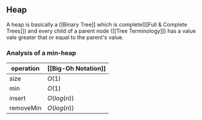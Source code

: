 ## Heap
A heap is basically a [[Binary Tree]] which is complete([[Full & Complete Trees]]) and every child of a parent node ([[Tree Terminology]]) has a value vale greater that or equal to the parent's value. 

### Analysis of a min-heap
|operation|[[Big-Oh Notation]]|
|----------|------------------|
|size|$O(1)$|
|min|$O(1)$|
|insert|$O(log(n))$|
|removeMin|$O(log(n))$|
